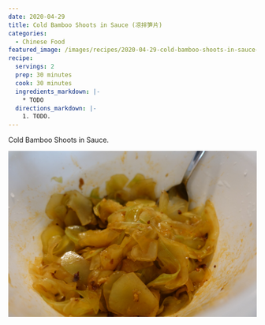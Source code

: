 ```yaml
---
date: 2020-04-29
title: Cold Bamboo Shoots in Sauce (凉拌笋片)
categories:
  - Chinese Food
featured_image: /images/recipes/2020-04-29-cold-bamboo-shoots-in-sauce-0.jpg
recipe:
  servings: 2
  prep: 30 minutes
  cook: 30 minutes
  ingredients_markdown: |-
    * TODO
  directions_markdown: |-
    1. TODO.
---
```

Cold Bamboo Shoots in Sauce.

![pic](/images/recipes/2020-04-29-cold-bamboo-shoots-in-sauce-1.jpg)